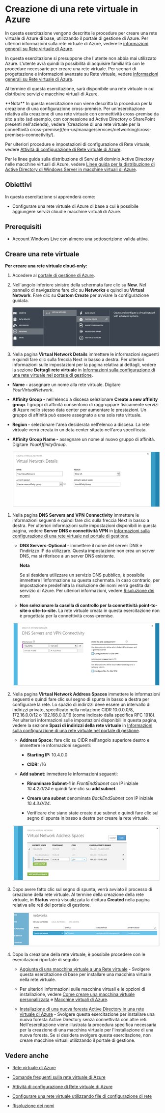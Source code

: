 <properties  linkid="manage-services-create-a-virtual-network" urlDisplayName="Create a virtual network" pageTitle="Create a virtual network - Azure service management" metaKeywords="" description="Learn how to create an Azure Virtual Network." metaCanonical="" services="virtual-machines,virtual-network" documentationCenter="" title="Create a Virtual Network in Azure" authors="" solutions="" manager="" editor="" />

<h1>Creazione di una rete virtuale in Azure</h1>   


In questa esercitazione vengono descritte le procedure per creare una rete virtuale di Azure di base, utilizzando il portale di gestione di Azure. Per ulteriori informazioni sulla rete virtuale di Azure, vedere le [informazioni generali su Rete virtuale di Azure][1].

In questa esercitazione si presuppone che l'utente non abbia mai utilizzato Azure. L'utente avrà quindi la possibilità di acquisire familiarità con le procedure necessarie per creare una rete virtuale. Per scenari di progettazione e informazioni avanzate su Rete virtuale, vedere [informazioni generali su Rete virtuale di Azure][1].

Al termine di questa esercitazione, sarà disponibile una rete virtuale in cui distribuire servizi e macchine virtuali di Azure.

<div  class="dev-callout" markdown="1">
**Nota**
In questa esercitazione non viene descritta la procedura per la creazione di una configurazione cross-premise. Per un'esercitazione relativa alla creazione di una rete virtuale con connettività cross-premise da sito a sito (ad esempio, con connessione ad Active Directory o SharePoint presenti nell'azienda), vedere [Creazione di una rete virtuale per la connettività cross-premise](/en-us/manage/services/networking/cross-premises-connectivity/).


</div>

Per ulteriori procedure e impostazioni di configurazione di Rete virtuale, vedere [Attività di configurazione di Rete virtuale di Azure][2].

Per le linee guida sulla distribuzione di Servizi di dominio Active Directory nelle macchine virtuali di Azure, vedere [Linee guida per la distribuzione di Active Directory di Windows Server in macchine virtuali di Azure][3].

## Obiettivi

In questa esercitazione si apprenderà come:

* Configurare una rete virtuale di Azure di base a cui è possibile
  aggiungere servizi cloud e macchine virtuali di Azure.

## Prerequisiti

* Account Windows Live con almeno una sottoscrizione valida attiva.

## Creare una rete virtuale

**Per creare una rete virtuale cloud-only:**

1.  Accedere al [portale di gestione di Azure][4].

2.  Nell'angolo inferiore sinistro della schermata fare clic su **New**.
    Nel pannello di navigazione fare clic su **Networks** e quindi su
    **Virtual Network**. Fare clic su **Custom Create** per avviare la
    configurazione guidata.
    
    ![](./media/create-virtual-network/createVNet_01_OpenVirtualNetworkWizard.png)

3.  Nella pagina **Virtual Network Details** immettere le informazioni
    seguenti e quindi fare clic sulla freccia Next in basso a destra.
    Per ulteriori informazioni sulle impostazioni per la pagina relativa
    ai dettagli, vedere la sezione **Dettagli rete virtuale** in
    [Informazioni sulla configurazione di una rete virtuale nel portale
    di gestione][5].

* **Name -** assegnare un nome alla rete virtuale. Digitare
  *YourVirtualNetwork*.

* **Affinity Group -** nell'elenco a discesa selezionare **Create a new
  affinity group**. I gruppi di affinità consentono di raggruppare
  fisicamente servizi di Azure nello stesso data center per aumentare le
  prestazioni. Un gruppo di affinità può essere assegnato a una sola
  rete virtuale.

* **Region -** selezionare l'area desiderata nell'elenco a discesa. La
  rete virtuale verrà creata in un data center situato nell'area
  specificata.

* **Affinity Group Name -** assegnare un nome al nuovo gruppo di
  affinità. Digitare *YourAffinityGroup*.
  
	![](./media/create-virtual-network/createVNet_02_VirtualNetworkDetails.png)

1.  Nella pagina **DNS Servers and VPN Connectivity** immettere le
    informazioni seguenti e quindi fare clic sulla freccia Next in basso
    a destra. Per ulteriori informazioni sulle impostazioni disponibili
    in questa pagina, vedere **Server DNS e connettività VPN** in
    [Informazioni sulla configurazione di una rete virtuale nel portale
    di gestione][5].
    
    * **DNS Servers-Optional -** immettere il nome del server DNS e
      l'indirizzo IP da utilizzare. Questa impostazione non crea un
      server DNS, ma si riferisce a un server DNS esistente.
      
		<div  class="dev-callout" markdown="1">

		<b>Nota</b>
		<p>Se si desidera utilizzare un servizio DNS pubblico, è possibile
		immettere l'informazione su questa schermata. In caso contrario,
		per impostazione predefinita la risoluzione dei nomi verrà gestita
		dal servizio di Azure. Per ulteriori informazioni, vedere
		<a href="http://go.microsoft.com/fwlink/?linkid=248097">Risoluzione dei nomi</a>
		</p>

		</div>

    
    * **Non selezionare la casella di controllo per la connettività
      point-to-site o site-to-site.** La rete virtuale creata in questa
      esercitazione non è progettata per la connettività cross-premise.
    
	![](./media/create-virtual-network/createVNet_03_DNSServersandVPNConnectivity.png)

2.  Nella pagina **Virtual Network Address Spaces** immettere le
    informazioni seguenti e quindi fare clic sul segno di spunta in
    basso a destra per configurare la rete. Lo spazio di indirizzi deve
    essere un intervallo di indirizzi privato, specificato nella
    notazione CIDR 10.0.0.0/8, 172.16.0.0/12 o 192.168.0.0/16 (come
    indicato dalla specifica RFC 1918). Per ulteriori informazioni sulle
    impostazioni disponibili in questa pagina, vedere la sezione **Spazi
    di indirizzi della rete virtuale** in [Informazioni sulla
    configurazione di una rete virtuale nel portale di gestione][5].
    
    * **Address Space:** fare clic su CIDR nell'angolo superiore destro
      e immettere le informazioni seguenti:
      
      * **Starting IP:** 10.4.0.0
      
      * **CIDR:** /16
    
    * **Add subnet:** immettere le informazioni seguenti:
      
      * **Rinominare Subnet-1** in *FrontEndSubnet* con IP iniziale
        *10.4.2.0/24* e quindi fare clic su **add subnet**.
      
      * **Creare una subnet** denominata *BackEndSubnet* con IP iniziale
        *10.4.3.0/24*.
      
      * Verificare che siano state create due subnet e quindi fare clic
        sul segno di spunta in basso a destra per creare la rete
        virtuale.
    
    ![](./media/create-virtual-network/createVNet_04_VirtualNetworkAddressSpaces.png)

3.  Dopo avere fatto clic sul segno di spunta, verrà avviato il processo
    di creazione della rete virtuale. Al termine della creazione della
    rete virtuale, in **Status** verrà visualizzata la dicitura
    **Created** nella pagina relativa alle reti del portale di gestione.
    
    ![](./media/create-virtual-network/createVNet_05_VirtualNetworkCreatedStatus.png)

4.  Dopo la creazione della rete virtuale, è possibile procedere con le
    esercitazioni riportate di seguito:
    
    * [Aggiunta di una macchina virtuale a una Rete
      virtuale](/en-us/manage/services/networking/add-a-vm-to-a-virtual-network/) - Svolgere questa esercitazione di base per
      installare una macchina virtuale nella rete virtuale.
    
    * Per ulteriori informazioni sulle macchine virtuali e le opzioni di
      installazione, vedere [Come creare una macchina virtuale
      personalizzata](/en-us/manage/windows/how-to-guides/custom-create-a-vm/) e [Macchine virtuali di
      Azure](/en-us/manage/windows/).
    
    * [Installazione di una nuova foresta Active Directory in una rete
      virtuale di
      Azure](/en-us/manage/services/networking/active-directory-forest/) - Svolgere questa esercitazione per
      installare una nuova foresta Active Directory senza connettività
      con altre reti. Nell'esercitazione viene illustrata la procedura
      specifica necessaria per la creazione di una macchina virtuale per
      l'installazione di una nuova foresta. Se si desidera svolgere
      questa esercitazione, non creare macchine virtuali utilizzando il
      portale di gestione.

## Vedere anche

* [Rete virtuale di Azure][1]

* [Domande frequenti sulla rete virtuale di Azure][7]

* [Attività di configurazione di Rete virtuale di Azure][2]

* [Configurare una rete virtuale utilizzando file di configurazione di
  rete][8]

* [Risoluzione dei nomi][9]



[1]: http://msdn.microsoft.com/en-us/library/windowsazure/jj156007.aspx
[2]: http://go.microsoft.com/fwlink/?LinkId=296652
[3]: http://msdn.microsoft.com/en-us/library/windowsazure/jj156090.aspx
[4]: http://manage.windowsazure.com/
[5]: http://go.microsoft.com/fwlink/?LinkID=248092
[6]: http://go.microsoft.com/fwlink/?linkid=248097
[7]: http://go.microsoft.com/fwlink/?LinkId=296650
[8]: http://msdn.microsoft.com/en-us/library/windowsazure/jj156097.aspx
[9]: http://go.microsoft.com/fwlink/?LinkId=248097